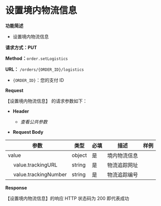 # 设置境内物流信息

**功能简述**

- 设置境内物流信息

**请求方式：PUT**

**Method：**`order.setLogistics`

**URL：** `/orders/{ORDER_ID}/logistics`

- `{ORDER_ID}`：您的支付 ID

**Request**

【设置境内物流信息】 的请求参数如下：

- **Header**

  - _查看公共参数_

- **Request Body**

| **参数**                                     | **类型** | **必填** | **描述**     | **样例** |
| -------------------------------------------- | -------- | -------- | ------------ | -------- |
| value                                        | object   | 是       | 境内物流信息 |          |
| &nbsp;&nbsp;&nbsp;&nbsp;value.trackingURL    | string   | 是       | 物流追踪网址 |          |
| &nbsp;&nbsp;&nbsp;&nbsp;value.trackingNumber | string   | 是       | 物流追踪编号 |          |

**Response**

【设置境内物流信息】的响应 HTTP 状态码为 200 即代表成功
